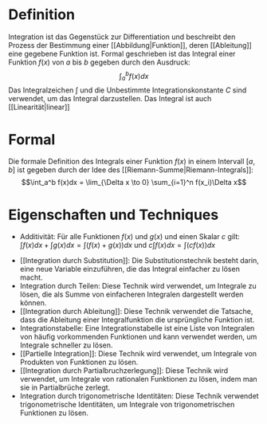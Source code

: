 # Definition
Integration ist das Gegenstück zur Differentiation und beschreibt den Prozess der Bestimmung einer [[Abbildung|Funktion]], deren [[Ableitung]] eine gegebene Funktion ist. Formal geschrieben ist das Integral einer Funktion $f(x)$ von $a$ bis $b$ gegeben durch den Ausdruck:
$$\int_a^bf(x)dx$$
Das Integralzeichen $\int$ und die Unbestimmte Integrationskonstante $C$ sind verwendet, um das Integral darzustellen. Das Integral ist auch [[Linearität|linear]]
# Formal
Die formale Definition des Integrals einer Funktion $f(x)$ in einem Intervall $[a,b]$ ist gegeben durch der Idee des [[Riemann-Summe|Riemann-Integrals]]:
$$\int_a^b f(x)dx = \lim_{\Delta x \to 0} \sum_{i=1}^n f(x_i)\Delta x$$
# Eigenschaften und Techniques
* Additivität: Für alle Funktionen $f(x)$ und $g(x)$ und einen Skalar $c$ gilt: $\int f(x) dx + \int g(x) dx = \int (f(x) + g(x)) dx$ und $c\int f(x) dx = \int (cf(x)) dx$
- [[Integration durch Substitution]]: Die Substitutionstechnik besteht darin, eine neue Variable einzuführen, die das Integral einfacher zu lösen macht.
- Integration durch Teilen: Diese Technik wird verwendet, um Integrale zu lösen, die als Summe von einfacheren Integralen dargestellt werden können.
- [[Integration durch Ableitung]]: Diese Technik verwendet die Tatsache, dass die Ableitung einer Integralfunktion die ursprüngliche Funktion ist.
- Integrationstabelle: Eine Integrationstabelle ist eine Liste von Integralen von häufig vorkommenden Funktionen und kann verwendet werden, um Integrale schneller zu lösen.
- [[Partielle Integration]]: Diese Technik wird verwendet, um Integrale von Produkten von Funktionen zu lösen.
- [[Integration durch Partialbruchzerlegung]]: Diese Technik wird verwendet, um Integrale von rationalen Funktionen zu lösen, indem man sie in Partialbrüche zerlegt.
- Integration durch trigonometrische Identitäten: Diese Technik verwendet trigonometrische Identitäten, um Integrale von trigonometrischen Funktionen zu lösen. 